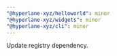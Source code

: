 ```yaml
---
"@hyperlane-xyz/helloworld": minor
"@hyperlane-xyz/widgets": minor
"@hyperlane-xyz/cli": minor
---
```


Update registry dependency.
